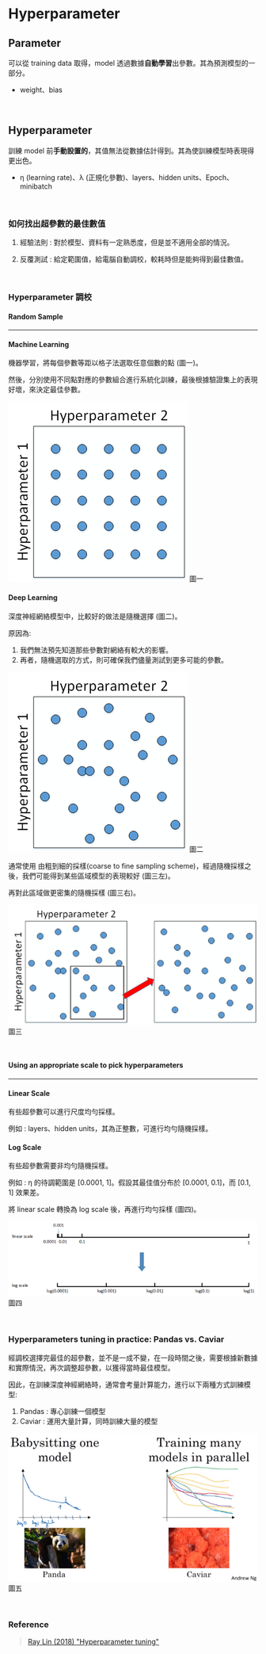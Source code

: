 # Hyperparameter
## Parameter
可以從 training data 取得，model 透過數據<b>自動學習</b>出參數。其為預測模型的一部分。

* weight、bias

<br>

## Hyperparameter
訓練 model 前<b>手動設置的</b>，其值無法從數據估計得到。其為使訓練模型時表現得更出色。

* η (learning rate)、λ (正規化參數)、layers、hidden units、Epoch、minibatch

<br>

### 如何找出超參數的最佳數值

1. 經驗法則 : 對於模型、資料有一定熟悉度，但是並不適用全部的情況。

2. 反覆測試 : 給定範圍值，給電腦自動調校，較耗時但是能夠得到最佳數值。

<br>

### Hyperparameter 調校
#### Random Sample

<hr>

#### Machine Learning
機器學習，將每個參數等距以格子法選取任意個數的點 (圖一)。

然後，分別使用不同點對應的參數組合進行系統化訓練，最後根據驗證集上的表現好壞，來決定最佳參數。

<img src='img/ML-Hyperparameter.png'>   圖一

#### Deep Learning
深度神經網絡模型中，比較好的做法是隨機選擇 (圖二)。

原因為:
1. 我們無法預先知道那些參數對網絡有較大的影響。
2. 再者，隨機選取的方式，則可確保我們儘量測試到更多可能的參數。

<img src='img/DL-Hyperparameter01.png'> 圖二

通常使用 由粗到細的採樣(coarse to fine sampling scheme)，經過隨機採樣之後，我們可能得到某些區域模型的表現較好 (圖三左)。

再對此區域做更密集的隨機採樣 (圖三右)。

<img src='img/DL-Hyperparameter02.png'> 圖三

<br>

#### Using an appropriate scale to pick hyperparameters

<hr>

#### Linear Scale
有些超參數可以進行尺度均勻採樣。

例如 : layers、hidden units，其為正整數，可進行均勻隨機採樣。

#### Log Scale
有些超參數需要非均勻隨機採樣。

例如 : η 的待調範圍是 [0.0001, 1]。假設其最佳值分布於 [0.0001, 0.1]，而 [0.1, 1] 效果差。

將 linear scale 轉換為 log scale 後，再進行均勻採樣 (圖四)。

<img src='img/Scale.png'> 圖四

<br>

### Hyperparameters tuning in practice: Pandas vs. Caviar
經調校選擇完最佳的超參數，並不是一成不變，在一段時間之後，需要根據新數據和實際情況，再次調整超參數，以獲得當時最佳模型。

 因此，在訓練深度神經網絡時，通常會考量計算能力，進行以下兩種方式訓練模型:
1. Pandas : 專心訓練一個模型
2. Caviar : 運用大量計算，同時訓練大量的模型

<img src='img/tuning.png'> 圖五

<br>

### Reference
> [Ray Lin (2018) "Hyperparameter tuning"](https://medium.com/%E5%AD%B8%E4%BB%A5%E5%BB%A3%E6%89%8D/hyperparameter-tuning-df25ebaa36da)
